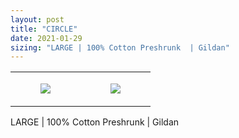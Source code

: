 ```yaml
---
layout: post
title: "CIRCLE"
date: 2021-01-29
sizing: "LARGE | 100% Cotton Preshrunk  | Gildan"
---
```




<table style="width:100%;"><tr><td style="vertical-align:top;">
      <figure class="tmblr-full" data-orig-height="2048" data-orig-width="1365" data-orig-src="https://concertshirts.netlify.app/shirts/0546/0546-01.jpg"><img src="https://64.media.tumblr.com/e660eb79106af7dd5cdb6c061a8c86b9/e5dd8ee39c9b2efb-5d/s540x810/a9ec6c4785fc0c5a6c3f6c2e247f6de4aaaf77a7.jpg" data-orig-height="2048" data-orig-width="1365" data-orig-src="https://concertshirts.netlify.app/shirts/0546/0546-01.jpg"/></figure></td>
    <td style="vertical-align:top;">
      <figure class="tmblr-full" data-orig-height="2048" data-orig-width="1365" data-orig-src="https://concertshirts.netlify.app/shirts/0546/0546-02.jpg"><img src="https://64.media.tumblr.com/2a26e41d3d5fce0f0437c77c634e6e3c/e5dd8ee39c9b2efb-ed/s540x810/6770126fb3cd91c7c33040f992fdcb412f55cf43.jpg" data-orig-height="2048" data-orig-width="1365" data-orig-src="https://concertshirts.netlify.app/shirts/0546/0546-02.jpg"/></figure></td>
  </tr></table><p>
  LARGE | 100% Cotton Preshrunk | Gildan
</p>

